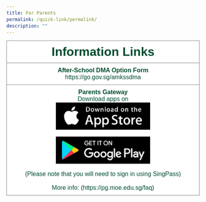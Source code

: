 ```yaml
---
title: For Parents
permalink: /quick-link/permalink/
description: ""
---
```

<style type="text/css">
.tg  {border-collapse:collapse;border-spacing:0;}
.tg td{border-color:black;border-style:solid;border-width:1px;font-family:Arial, sans-serif;font-size:16px;
  overflow:hidden;padding:10px 5px;word-break:normal;}
.tg th{border-color:black;border-style:solid;border-width:1px;font-family:Arial, sans-serif;font-size:32px;
  font-weight:normal;overflow:hidden;padding:10px 5px;word-break:normal;}
.tg .tg-mwbt{background-color:#FFF;border-color:inherit;color:#004D2E;font-weight:bold;text-align:center;vertical-align:middle}
.tg .tg-ywyw{background-color:#E5E5E5;color:#004D2E;font-weight:bold;text-align:center;text-decoration:underline;vertical-align:top}
.tg .tg-frvs{background-color:#FFF;color:#004D2E;font-weight:bold;text-align:center;text-decoration:underline;vertical-align:top}
</style>
<table class="tg">
<thead>
  <tr>
    <th class="tg-mwbt"><span style="font-weight:700">Information  Links</span></th>
		</tr><tr>
    <td class="tg-mwbt">After-School DMA Option Form<br><span style="font-weight:400;color:#004D2E">https://go.gov.sg/amkssdma</span></td>
  </tr>
	<tr>
    <td class="tg-mwbt">Parents Gateway<br><span style="font-weight:400;color:#004D2E">Download apps on <br> 
			<style>  
img {  
  display: block;  
  margin-left: auto;  
  margin-right: auto;  
}  
</style>  
<img src="/images/apple pg.png" alt="concert band" style="width:50%;">  
  <br>
			<style>  
img {  
  display: block;  
  margin-left: auto;  
  margin-right: auto;  
}  
</style>  
<img src="/images/android.png" alt="Concert Band" style="width:50%;">  
  
<br>
(Please note that you will need to sign in using SingPass)<br>
			<br>
More info: (https://pg.moe.edu.sg/faq)</span></td>
  </tr>
  
</thead>
<tbody></tbody></table>